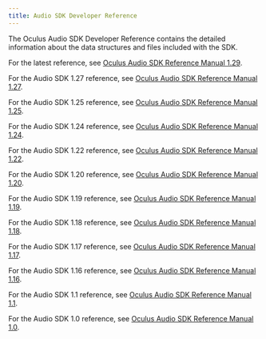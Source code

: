 ```yaml
---
title: Audio SDK Developer Reference
---
```

The Oculus Audio SDK Developer Reference contains the detailed information about the data structures and files included with the SDK.

For the latest reference, see [Oculus Audio SDK Reference Manual 1.29](/doc/1.29-audio/).

For the Audio SDK 1.27 reference, see [Oculus Audio SDK Reference Manual 1.27](/doc/1.27-audio/).

For the Audio SDK 1.25 reference, see [Oculus Audio SDK Reference Manual 1.25](/doc/1.25-audio/).

For the Audio SDK 1.24 reference, see [Oculus Audio SDK Reference Manual 1.24](/doc/1.24-audio/).

For the Audio SDK 1.22 reference, see [Oculus Audio SDK Reference Manual 1.22](/doc/1.22-audio/).

For the Audio SDK 1.20 reference, see [Oculus Audio SDK Reference Manual 1.20](/doc/1.20-audio/).

For the Audio SDK 1.19 reference, see [Oculus Audio SDK Reference Manual 1.19](/doc/1.19-audio/).

For the Audio SDK 1.18 reference, see [Oculus Audio SDK Reference Manual 1.18](/doc/1.18-audio/).

For the Audio SDK 1.17 reference, see [Oculus Audio SDK Reference Manual 1.17](/doc/1.17-audio/).

For the Audio SDK 1.16 reference, see [Oculus Audio SDK Reference Manual 1.16](/doc/1.16-audio/).

For the Audio SDK 1.1 reference, see [Oculus Audio SDK Reference Manual 1.1](/doc/1.1-audio/).

For the Audio SDK 1.0 reference, see [Oculus Audio SDK Reference Manual 1.0](/doc/1.0-audio/).

